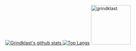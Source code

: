 [![Grindklast's github stats](https://github-readme-stats.vercel.app/api?username=grindklast&show_icons=true&count_private=true&hide_border=true)
![Top Langs](https://github-readme-stats.vercel.app/api/top-langs/?username=grindklast&layout=compact&hide_border=true)](https://github.com/grindklast)
<img width="125" src="https://komarev.com/ghpvc/?username=grindklast&style=flat-square" alt="grindklast" /><br>

<!--
**grindklast/grindklast** is a ✨ _special_ ✨ repository because its `README.md` (this file) appears on your GitHub profile.

Here are some ideas to get you started:

- 🔭 I’m currently working on ...
- 🌱 I’m currently learning ...
- 👯 I’m looking to collaborate on ...
- 🤔 I’m looking for help with ...
- 💬 Ask me about ...
- 📫 How to reach me: ...
- 😄 Pronouns: ...
- ⚡ Fun fact: ...
-->
